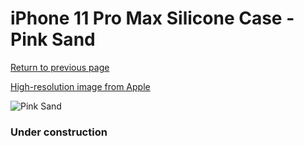 # iPhone 11 Pro Max Silicone Case - Pink Sand

[Return to previous page](/iphone_11)

[High-resolution image from Apple](https://store.storeimages.cdn-apple.com/8756/as-images.apple.com/is/MWYY2?wid=4500&hei=4500&fmt=png)

<div style="width: 384px"><img src="/everyphone/MWYY2.png" alt="Pink Sand"></div>

### Under construction
